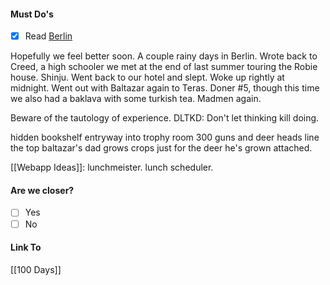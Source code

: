 #### Must Do's
- [x] Read [Berlin](https://en.wikipedia.org/wiki/Berlin)

Hopefully we feel better soon. A couple rainy days in Berlin. Wrote back to Creed, a high schooler we met at the end of last summer touring the Robie house. Shinju. Went back to our hotel and slept. Woke up rightly at midnight. Went out with Baltazar again to Teras. Doner #5, though this time we also had a baklava with some turkish tea. Madmen again. 

Beware of the tautology of experience.
DLTKD: Don't let thinking kill doing.

hidden bookshelf entryway into trophy room
300 guns and deer heads line the top
baltazar's dad grows crops just for the deer
he's grown attached.

[[Webapp Ideas]]: lunchmeister. lunch scheduler.
#### Are we closer?
- [ ] Yes
- [ ] No
#### Link To
[[100 Days]]
